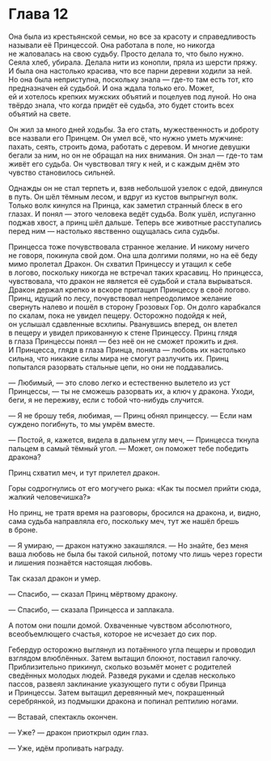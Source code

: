 # Глава 12

Она была из крестьянской семьи, но все за красоту и справедливость называли её Принцессой. Она работала в поле, но никогда не жаловалась на свою судьбу. Просто делала то, что было нужно. Сеяла хлеб, убирала. Делала нити из конопли, пряла из шерсти пряжу. И была она настолько красива, что все парни деревни ходили за ней. Но она была неприступна, поскольку знала — где-то там есть тот, кто предназначен ей судьбой. И она ждала только его. Может, ей и хотелось крепких мужских объятий и поцелуев под луной. Но она твёрдо знала, что когда придёт её судьба, это будет стоить всех объятий на свете.

Он жил за много дней ходьбы. За его стать, мужественность и доброту все назвали его Принцем. Он умел всё, что нужно уметь мужчине: пахать, сеять, строить дома, работать с деревом. И многие девушки бегали за ним, но он не обращал на них внимания. Он знал — где-то там живёт его судьба. Он чувствовал тягу к ней, и с каждым днём это чувство становилось сильней.

Однажды он не стал терпеть и, взяв небольшой узелок с едой, двинулся в путь. Он шёл тёмным лесом, и вдруг из кустов выпрыгнул волк. Только волк кинулся на Принца, как заметил странный блеск в его глазах. И понял — этого человека ведёт судьба. Волк ушёл, испуганно поджав хвост, а принц шёл дальше. Теперь все животные расступались перед ним — настолько явственно ощущалась сила судьбы.

Принцесса тоже почувствовала странное желание. И никому ничего не говоря, покинула свой дом. Она шла долгими полями, но на её беду мимо пролетал Дракон. Он схватил Принцессу и утащил к себе в логово, поскольку никогда не встречал таких красавиц. Но принцесса, чувствовала, что дракон не является её судьбой и стала вырываться. Дракон держал крепко и вскоре притащил Принцессу в своё логово. Принц, идущий по лесу, почувствовал непреодолимое желание свернуть налево и пошёл в сторону Грозовых Гор. Он долго карабкался по скалам, пока не увидел пещеру. Осторожно подойдя к ней, он услышал сдавленные всхлипы. Рванувшись вперед, он влетел в пещеру и увидел прикованную к стене Принцессу. Принц глядя в глаза Принцессы понял — без неё он не сможет прожить и дня. И Принцесса, глядя в глаза Принца, поняла — любовь их настолько сильна, что никакие силы мира не смогут разлучить их. Принц попытался разорвать стальные цепи, но они не поддавались.

— Любимый, — это слово легко и естественно вылетело из уст Принцессы, — ты не сможешь разорвать их, а ключ у дракона. Уходи, беги, я не переживу, если с тобой что-нибудь случится.

— Я не брошу тебя, любимая, — Принц обнял принцессу. — Если нам суждено погибнуть, то мы умрём вместе.

— Постой, я, кажется, видела в дальнем углу меч, — Принцесса ткнула пальцем в самый тёмный угол. — Может, он поможет тебе победить дракона?

Принц схватил меч, и тут прилетел дракон.

Горы содрогнулись от его могучего рыка: «Как ты посмел прийти сюда, жалкий человечишка?»

Но принц, не тратя время на разговоры, бросился на дракона, и, видно, сама судьба направляла его, поскольку меч, тут же нашёл брешь в броне.

— Я умираю, — дракон натужно закашлялся. — Но знайте, без меня ваша любовь не была бы такой сильной, потому что лишь через горести и лишения познаётся настоящая любовь.

Так сказал дракон и умер.

— Спасибо, — сказал Принц мёртвому дракону.

— Спасибо, — сказала Принцесса и заплакала.

А потом они пошли домой. Охваченные чувством абсолютного, всеобъемлющего счастья, которое не исчезает до сих пор.

Гебердур осторожно выглянул из потаённого угла пещеры и проводил взглядом влюблённых. Затем вытащил блокнот, поставил галочку. Приблизительно прикинул, сколько возьмёт монет с родителей сведённых молодых людей. Разведя руками и сделав несколько пассов, развеял заклинание указующего пути с обуви Принца и Принцессы. Затем вытащил деревянный меч, покрашенный серебрянкой, из подмышки дракона и попинал рептилию ногами.

— Вставай, спектакль окончен.

— Уже? — дракон приоткрыл один глаз.

— Уже, идём пропивать награду.

